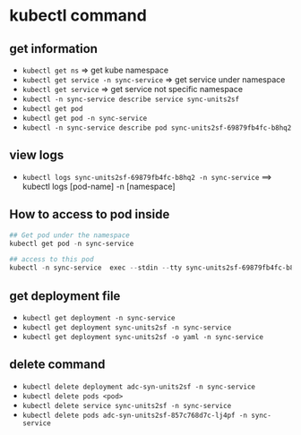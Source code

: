 # kubectl command

## get information
- `kubectl get ns`  => get kube namespace
- `kubectl get service -n sync-service`  => get service under namespace
- `kubectl get service`  => get service not specific namespace
- `kubectl -n sync-service describe service sync-units2sf`
- `kubectl get pod`
- `kubectl get pod -n sync-service`
- `kubectl -n sync-service describe pod sync-units2sf-69879fb4fc-b8hq2`

## view logs
- `kubectl logs sync-units2sf-69879fb4fc-b8hq2 -n sync-service` ==> kubectl logs [pod-name] -n [namespace]

## How to access to pod inside
```powershell
## Get pod under the namespace
kubectl get pod -n sync-service

## access to this pod
kubectl -n sync-service  exec --stdin --tty sync-units2sf-69879fb4fc-b8hq2 -- sh
```

## get deployment file
- `kubectl get deployment -n sync-service`
- `kubectl get deployment sync-units2sf -n sync-service`
- `kubectl get deployment sync-units2sf -o yaml -n sync-service`

## delete command

- `kubectl delete deployment adc-syn-units2sf -n sync-service`
- `kubectl delete pods <pod>`
- `kubectl delete service sync-units2sf -n sync-service`
- `kubectl delete pods adc-syn-units2sf-857c768d7c-lj4pf -n sync-service`





